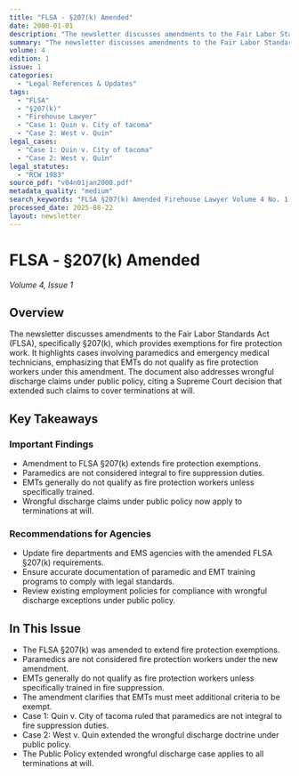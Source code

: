 ```yaml
---
title: "FLSA - §207(k) Amended"
date: 2000-01-01
description: "The newsletter discusses amendments to the Fair Labor Standards Act (FLSA), specifically §207(k), which provides exemptions for fire protection work. It highlights cases involving paramedics and emergency medical technicians, emphasizing that EMTs do not qualify as fire protection workers under this amendment. The document also addresses wrongful discharge claims under public policy, citing a Supreme Court decision that extended such claims to cover terminations at will."
summary: "The newsletter discusses amendments to the Fair Labor Standards Act (FLSA), specifically §207(k), which provides exemptions for fire protection work. It highlights cases involving paramedics and emergency medical technicians, emphasizing that EMTs do not qualify as fire protection workers under this amendment. The document also addresses wrongful discharge claims under public policy, citing a Supreme Court decision that extended such claims to cover terminations at will."
volume: 4
edition: 1
issue: 1
categories:
  - "Legal References & Updates"
tags:
  - "FLSA"
  - "§207(k)"
  - "Firehouse Lawyer"
  - "Case 1: Quin v. City of tacoma"
  - "Case 2: West v. Quin"
legal_cases:
  - "Case 1: Quin v. City of tacoma"
  - "Case 2: West v. Quin"
legal_statutes:
  - "RCW 1983"
source_pdf: "v04n01jan2000.pdf"
metadata_quality: "medium"
search_keywords: "FLSA §207(k) Amended Firehouse Lawyer Volume 4 No. 1 Joseph F. Quin January 31 2000 FLSA §207(k) Extension of fire protection exemptions paramedic emergency medical technician wrongful discharge publi..."
processed_date: 2025-08-22
layout: newsletter
---
```


# FLSA - §207(k) Amended

*Volume 4, Issue 1*

## Overview

The newsletter discusses amendments to the Fair Labor Standards Act (FLSA), specifically §207(k), which provides exemptions for fire protection work. It highlights cases involving paramedics and emergency medical technicians, emphasizing that EMTs do not qualify as fire protection workers under this amendment. The document also addresses wrongful discharge claims under public policy, citing a Supreme Court decision that extended such claims to cover terminations at will.

## Key Takeaways

### Important Findings

- Amendment to FLSA §207(k) extends fire protection exemptions.
- Paramedics are not considered integral to fire suppression duties.
- EMTs generally do not qualify as fire protection workers unless specifically trained.
- Wrongful discharge claims under public policy now apply to terminations at will.

### Recommendations for Agencies

- Update fire departments and EMS agencies with the amended FLSA §207(k) requirements.
- Ensure accurate documentation of paramedic and EMT training programs to comply with legal standards.
- Review existing employment policies for compliance with wrongful discharge exceptions under public policy.

## In This Issue

- The FLSA §207(k) was amended to extend fire protection exemptions.
- Paramedics are not considered fire protection workers under the new amendment.
- EMTs generally do not qualify as fire protection workers unless specifically trained in fire suppression.
- The amendment clarifies that EMTs must meet additional criteria to be exempt.
- Case 1: Quin v. City of tacoma ruled that paramedics are not integral to fire suppression duties.
- Case 2: West v. Quin extended the wrongful discharge doctrine under public policy.
- The Public Policy extended wrongful discharge case applies to all terminations at will.

